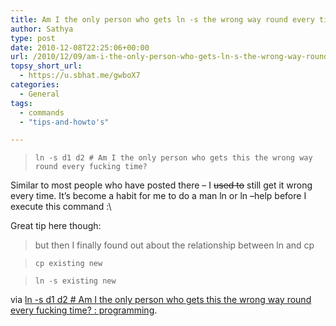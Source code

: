 ```yaml
---
title: Am I the only person who gets ln -s the wrong way round every time?
author: Sathya
type: post
date: 2010-12-08T22:25:06+00:00
url: /2010/12/09/am-i-the-only-person-who-gets-ln-s-the-wrong-way-round-every-time/
topsy_short_url:
  - https://u.sbhat.me/gwboX7
categories:
  - General
tags:
  - commands
  - "tips-and-howto's"

---
```

> `ln -s d1 d2 # Am I the only person who gets this the wrong way round every fucking time?`

Similar to most people who have posted there &#8211; I <span style="text-decoration: line-through;">used to</span> still get it wrong every time. It&#8217;s become a habit for me to do a man ln or ln &#8211;help before I execute this command :\

Great tip here though:

> but then I finally found out about the relationship between ln and cp
  
> `cp existing new`
  
> `ln -s existing new`

via [ln -s d1 d2 # Am I the only person who gets this the wrong way round every fucking time? : programming][1].

 [1]: https://www.reddit.com/r/programming/comments/1qt0z/ln_s_d1_d2_am_i_the_only_person_who_gets_this_the
